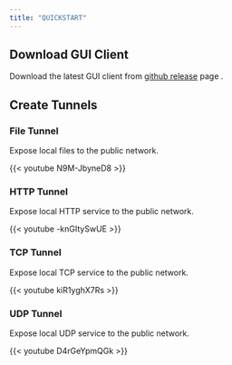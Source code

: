 ```yaml
---
title: "QUICKSTART"
---
```


## Download GUI Client

Download the latest GUI client from [github release](https://github.com/go-gost/gost-plus/releases) page .

## Create Tunnels

### File Tunnel

Expose local files to the public network.

{{< youtube N9M-JbyneD8 >}}

### HTTP Tunnel

Expose local HTTP service to the public network.

{{< youtube -knGItySwUE >}}

### TCP Tunnel

Expose local TCP service to the public network.

{{< youtube kiR1yghX7Rs >}}

### UDP Tunnel

Expose local UDP service to the public network.

{{< youtube D4rGeYpmQGk >}}


